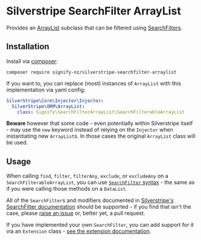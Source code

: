 # Silverstripe SearchFilter ArrayList
Provides an [ArrayList](https://api.silverstripe.org/3/ArrayList.html) subclass that can be filtered using [SearchFilters](https://docs.silverstripe.org/en/4/developer_guides/model/searchfilters/).

## Installation
Install via [composer](https://getcomposer.org):
```shell
composer require signify-nz/silverstripe-searchfilter-arraylist
```

If you want to, you can replace (most) instances of `ArrayList` with this implementation via yaml config:
```yaml
SilverStripe\Core\Injector\Injector:
  SilverStripe\ORM\ArrayList:
    class: Signify\SearchFilterArrayList\SearchFilterableArrayList
```
**Beware** however that some code - even potentially within Silverstripe itself - may use the `new` keyword instead of relying on the `Injector` when instantiating new `ArrayList`s. In those cases the original `ArrayList` class will be used.

## Usage
When calling `find`, `filter`, `filterAny`, `exclude`, or `excludeAny` on a `SearchFilterableArrayList`, you can use [`SearchFilter` syntax](https://docs.silverstripe.org/en/4/developer_guides/model/searchfilters/) - the same as if you were calling those methods on a `DataList`.

All of the `SearchFilter`s and modifiers documented in [Silverstripe's SearchFilter documentation](https://docs.silverstripe.org/en/4/developer_guides/model/searchfilters/) should be supported - if you find that isn't the case, please [raise an issue](https://github.com/signify-nz/silverstripe-searchfilter-arraylist/issues) or, better yet, a pull request.

If you have implemented your own `SearchFilter`, you can add support for it via an `Extension` class - [see the extension documentation](docs/en/01-docs.md#implementing-your-own-searchfilter-classes-and-or-modifiers).
